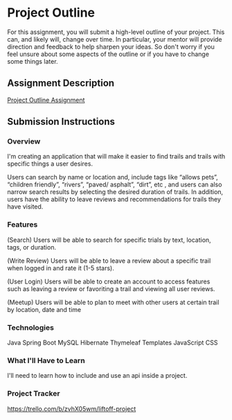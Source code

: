 # Project Outline
For this assignment, you will submit a high-level outline of your project. This can, and likely will, change over time. In particular, your mentor will provide direction and feedback to help sharpen your ideas. So don't worry if you feel unsure about some aspects of the outline or if you have to change some things later.

## Assignment Description
[Project Outline Assignment](https://education.launchcode.org/liftoff/modules/assignments/project-outline)

## Submission Instructions

### Overview
I'm creating an application that will make it easier to find trails and trails with specific things a user desires.

Users can search by name or location and, include tags like “allows
pets”, “children friendly”, “rivers”, “paved/ asphalt”, “dirt”, etc , and users can also narrow search results by selecting the desired duration of trails. In addition, users have the ability to leave reviews and recommendations for trails they have visited.


### Features
(Search) Users will be able to search for specific trials by text, location, tags, or duration.

(Write Review) Users will be able to leave a review about a specific trail when logged in and rate it (1-5 stars).

(User Login) Users will be able to create an account to access features such as leaving a review or favoriting a trail and viewing all user reviews.

(Meetup) Users will be able to plan to meet with other users at certain trail by location, date and time

### Technologies
Java
Spring Boot
MySQL
Hibernate
Thymeleaf Templates
JavaScript
CSS

### What I'll Have to Learn
I'll need to learn how to include and use an api inside a project.

### Project Tracker
https://trello.com/b/zvhX05wm/liftoff-project